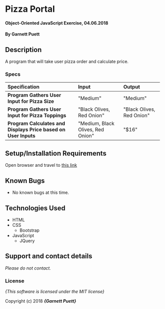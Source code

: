 # Pizza Portal

#### Object-Oriented JavaScript Exercise, 04.06.2018

#### By **Garnett Puett**

## Description

A program that will take user pizza order and calculate price.


### Specs
| Specification | Input | Output |
| :-------------     | :------------- | :------------- |
| **Program Gathers User Input for Pizza Size** | "Medium" | "Medium" |
| **Program Gathers User Input for Pizza Toppings**| "Black Olives, Red Onion" | "Black Olives, Red Onion" |
| **Program Calculates and Displays Price based on User Inputs**| "Medium, Black Olives, Red Onion" | "$16" |


## Setup/Installation Requirements

Open browser and travel to <a href="https://gpuett.github.io/pizza-portal/">this link</a>

## Known Bugs
* No known bugs at this time.

## Technologies Used
* HTML
* CSS
  * Bootstrap
* JavaScript
  * JQuery

## Support and contact details

_Please do not contact._

### License

*{This software is licensed under the MIT license}*

Copyright (c) 2018 **_{Garnett Puett}_**

